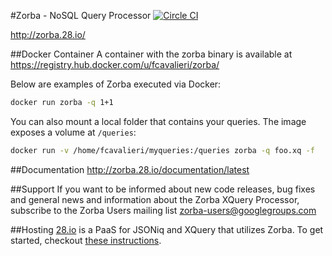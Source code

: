 #Zorba - NoSQL Query Processor
[![Circle CI](https://circleci.com/gh/28msec/zorba.svg?style=svg)](https://circleci.com/gh/28msec/zorba) 

http://zorba.28.io/

##Docker Container
A container with the zorba binary is available at https://registry.hub.docker.com/u/fcavalieri/zorba/

Below are examples of Zorba executed via Docker:

```bash
docker run zorba -q 1+1
```

You can also mount a local folder that contains your queries. The image exposes a volume at `/queries`:

```bash
docker run -v /home/fcavalieri/myqueries:/queries zorba -q foo.xq -f
```

##Documentation
http://zorba.28.io/documentation/latest

##Support
If you want to be informed about new code releases, bug fixes and general news and information about the Zorba XQuery Processor, subscribe to the Zorba Users mailing list [zorba-users@googlegroups.com](mailto:zorba-users@googlegroups.com)

##Hosting
[28.io](http://www.28.io) is a PaaS for JSONiq and XQuery that utilizes Zorba. To get started, checkout [these instructions](https://github.com/28msec/28/blob/master/getting-started.md).
